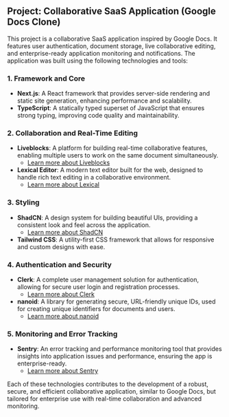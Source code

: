 ## Project: Collaborative SaaS Application (Google Docs Clone)

This project is a collaborative SaaS application inspired by Google Docs. It features user authentication, document storage, live collaborative editing, and enterprise-ready application monitoring and notifications. The application was built using the following technologies and tools:

### 1. **Framework and Core**

- **Next.js**: A React framework that provides server-side rendering and static site generation, enhancing performance and scalability.
- **TypeScript**: A statically typed superset of JavaScript that ensures strong typing, improving code quality and maintainability.

### 2. **Collaboration and Real-Time Editing**

- **Liveblocks**: A platform for building real-time collaborative features, enabling multiple users to work on the same document simultaneously.
  - <a href="https://liveblocks.io/" target="_blank">Learn more about Liveblocks</a>
- **Lexical Editor**: A modern text editor built for the web, designed to handle rich text editing in a collaborative environment.
  - <a href="https://lexical.dev/" target="_blank">Learn more about Lexical</a>

### 3. **Styling**

- **ShadCN**: A design system for building beautiful UIs, providing a consistent look and feel across the application.
  - <a href="https://shadcn.dev/" target="_blank">Learn more about ShadCN</a>
- **Tailwind CSS**: A utility-first CSS framework that allows for responsive and custom designs with ease.

### 4. **Authentication and Security**

- **Clerk**: A complete user management solution for authentication, allowing for secure user login and registration processes.
  - <a href="https://clerk.dev/" target="_blank">Learn more about Clerk</a>
- **nanoid**: A library for generating secure, URL-friendly unique IDs, used for creating unique identifiers for documents and users.
  - <a href="https://github.com/ai/nanoid" target="_blank">Learn more about nanoid</a>

### 5. **Monitoring and Error Tracking**

- **Sentry**: An error tracking and performance monitoring tool that provides insights into application issues and performance, ensuring the app is enterprise-ready.
  - <a href="https://sentry.io/" target="_blank">Learn more about Sentry</a>

Each of these technologies contributes to the development of a robust, secure, and efficient collaborative application, similar to Google Docs, but tailored for enterprise use with real-time collaboration and advanced monitoring.
